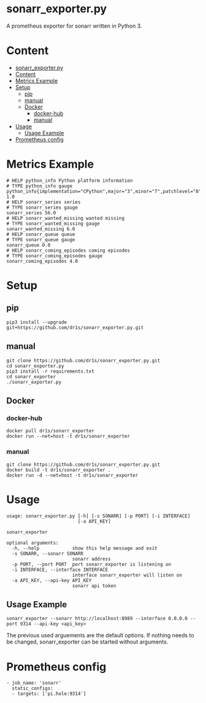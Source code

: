 # sonarr_exporter.py

A prometheus exporter for sonarr written in Python 3.

# Content
- [sonarr_exporter.py](#sonarrexporterpy)
- [Content](#content)
- [Metrics Example](#metrics-example)
- [Setup](#setup)
	- [pip](#pip)
	- [manual](#manual)
	- [Docker](#docker)
		- [docker-hub](#docker-hub)
		- [manual](#manual)
- [Usage](#usage)
	- [Usage Example](#usage-example)
- [Prometheus config](#prometheus-config)

# Metrics Example

    # HELP python_info Python platform information
    # TYPE python_info gauge
    python_info{implementation="CPython",major="3",minor="7",patchlevel="0",version="3.7.0"} 1.0
    # HELP sonarr_series series
    # TYPE sonarr_series gauge
    sonarr_series 56.0
    # HELP sonarr_wanted_missing wanted missing
    # TYPE sonarr_wanted_missing gauge
    sonarr_wanted_missing 6.0
    # HELP sonarr_queue queue
    # TYPE sonarr_queue gauge
    sonarr_queue 0.0
    # HELP sonarr_coming_episodes coming episodes
    # TYPE sonarr_coming_episodes gauge
    sonarr_coming_episodes 4.0

# Setup

## pip
    pip3 install --upgrade git+https://github.com/dr1s/sonarr_exporter.py.git

## manual
    git clone https://github.com/dr1s/sonarr_exporter.py.git
    cd sonarr_exporter.py
    pip3 install -r requirements.txt
    cd sonarr_exporter
    ./sonarr_exporter.py

## Docker

### docker-hub
    docker pull dr1s/sonarr_exporter
    docker run --net=host -t dr1s/sonarr_exporter

### manual
    git clone https://github.com/dr1s/sonarr_exporter.py.git
    docker build -t dr1s/sonarr_exporter .
    docker run -d --net=host -t dr1s/sonarr_exporter

# Usage
    usage: sonarr_exporter.py [-h] [-s SONARR] [-p PORT] [-i INTERFACE]
                              [-a API_KEY]

    sonarr_exporter

    optional arguments:
      -h, --help            show this help message and exit
      -s SONARR, --sonarr SONARR
                            sonarr address
      -p PORT, --port PORT  port sonarr_exporter is listening on
      -i INTERFACE, --interface INTERFACE
                            interface sonarr_exporter will listen on
      -a API_KEY, --api-key API_KEY
                            sonarr api token

## Usage Example

    sonarr_exporter --sonarr http://localhost:8989 --interface 0.0.0.0 --port 9314 --api-key <api_key>

The previous used arguements are the default options. If nothing needs to be changed, sonarr_exporter can be started without arguments.

# Prometheus config
    - job_name: 'sonarr'
      static_configs:
      - targets: ['pi.hole:9314']
